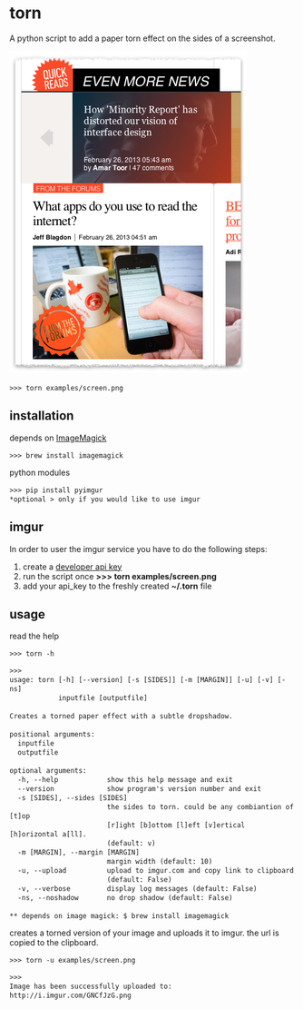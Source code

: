 torn
====

A python script to add a paper torn effect on the sides of a screenshot.

![example](https://github.com/bennyschudel/torn/raw/master/examples/screen-torned.png)

	>>> torn examples/screen.png


installation
------------

depends on [ImageMagick][1]

	>>> brew install imagemagick

python modules

	>>> pip install pyimgur
	*optional > only if you would like to use imgur


imgur
-----

In order to user the imgur service you have to do the following steps:

1. create a [developer api key][2]
2. run the script once **>>> torn examples/screen.png**
3. add your api_key to the freshly created **~/.torn** file


usage
-----

read the help

	>>> torn -h

```
>>>
usage: torn [-h] [--version] [-s [SIDES]] [-m [MARGIN]] [-u] [-v] [-ns]
            inputfile [outputfile]

Creates a torned paper effect with a subtle dropshadow.

positional arguments:
  inputfile
  outputfile

optional arguments:
  -h, --help            show this help message and exit
  --version             show program's version number and exit
  -s [SIDES], --sides [SIDES]
                        the sides to torn. could be any combiantion of [t]op
                        [r]ight [b]ottom [l]eft [v]ertical [h]orizontal a[ll].
                        (default: v)
  -m [MARGIN], --margin [MARGIN]
                        margin width (default: 10)
  -u, --upload          upload to imgur.com and copy link to clipboard
                        (default: False)
  -v, --verbose         display log messages (default: False)
  -ns, --noshadow       no drop shadow (default: False)

** depends on image magick: $ brew install imagemagick
```


creates a torned version of your image and uploads it to imgur. the url is copied to the clipboard.

	>>> torn -u examples/screen.png

```
>>>
Image has been successfully uploaded to: http://i.imgur.com/GNCfJzG.png
```


[1]: http://imagemagick.org/                "ImageMagick"
[2]: https://imgur.com/register/api_anon    "Imgur Register an Application"